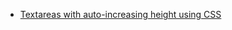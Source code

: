 - [Textareas with auto-increasing height using CSS](https://www.amitmerchant.com/textarea-auto-increase-height/)
